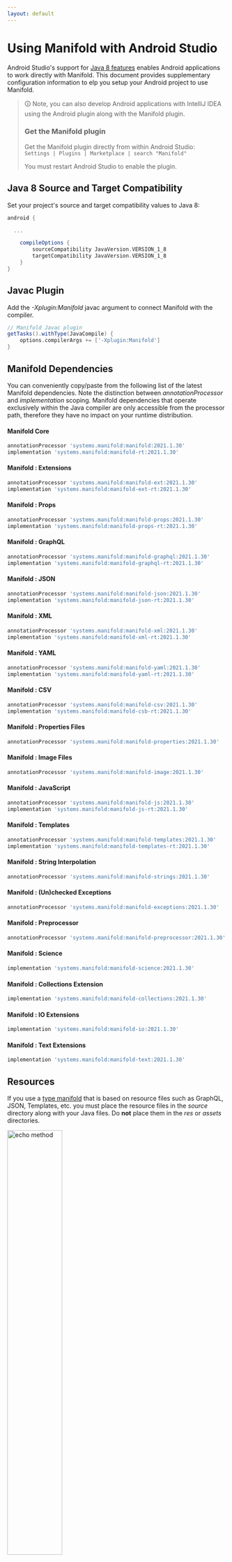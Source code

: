 ```yaml
---
layout: default
---
```


# Using Manifold with Android Studio

Android Studio's support for [Java 8 features](https://developer.android.com/studio/write/java8-support.html) enables
Android applications to work directly with Manifold. This document provides supplementary configuration information to
elp you setup your Android project to use Manifold.

>🛈 Note, you can also develop Android applications with IntelliJ IDEA using the Android plugin along with the Manifold
>plugin. 
>
>### Get the Manifold plugin
>Get the Manifold plugin directly from within Android Studio:
><br>
>`Settings | Plugins | Marketplace | search "Manifold"`
><br>
> 
>You must restart Android Studio to enable the plugin. 
 
## Java 8 Source and Target Compatibility 
Set your project's source and target compatibility values to Java 8:

```groovy
android {

  ...

    compileOptions {
        sourceCompatibility JavaVersion.VERSION_1_8
        targetCompatibility JavaVersion.VERSION_1_8
    }
}
```

## Javac Plugin
Add the *-Xplugin:Manifold* javac argument to connect Manifold with the compiler.

```groovy
// Manifold Javac plugin
getTasks().withType(JavaCompile) {
    options.compilerArgs += ['-Xplugin:Manifold']
}
```    

## Manifold Dependencies
You can conveniently copy/paste from the following list of the latest Manifold dependencies. Note the distinction
between *annotationProcessor* and *implementation* scoping. Manifold dependencies that operate exclusively within the
Java compiler are only accessible from the processor path, therefore they have no impact on your runtime distribution.

#### Manifold Core
```groovy
annotationProcessor 'systems.manifold:manifold:2021.1.30'
implementation 'systems.manifold:manifold-rt:2021.1.30'
```
#### Manifold : Extensions
```groovy
annotationProcessor 'systems.manifold:manifold-ext:2021.1.30'
implementation 'systems.manifold:manifold-ext-rt:2021.1.30'
```
#### Manifold : Props
```groovy
annotationProcessor 'systems.manifold:manifold-props:2021.1.30'
implementation 'systems.manifold:manifold-props-rt:2021.1.30'
```
#### Manifold : GraphQL
```groovy
annotationProcessor 'systems.manifold:manifold-graphql:2021.1.30'
implementation 'systems.manifold:manifold-graphql-rt:2021.1.30'
```
#### Manifold : JSON
```groovy
annotationProcessor 'systems.manifold:manifold-json:2021.1.30'
implementation 'systems.manifold:manifold-json-rt:2021.1.30'
```
#### Manifold : XML
```groovy
annotationProcessor 'systems.manifold:manifold-xml:2021.1.30'
implementation 'systems.manifold:manifold-xml-rt:2021.1.30'
```
#### Manifold : YAML
```groovy
annotationProcessor 'systems.manifold:manifold-yaml:2021.1.30'
implementation 'systems.manifold:manifold-yaml-rt:2021.1.30'
```
#### Manifold : CSV
```groovy
annotationProcessor 'systems.manifold:manifold-csv:2021.1.30'
implementation 'systems.manifold:manifold-csb-rt:2021.1.30'
```
#### Manifold : Properties Files
```groovy
annotationProcessor 'systems.manifold:manifold-properties:2021.1.30'
```
#### Manifold : Image Files
```groovy
annotationProcessor 'systems.manifold:manifold-image:2021.1.30'
```
#### Manifold : JavaScript
```groovy
annotationProcessor 'systems.manifold:manifold-js:2021.1.30'
implementation 'systems.manifold:manifold-js-rt:2021.1.30'
```
#### Manifold : Templates
```groovy
annotationProcessor 'systems.manifold:manifold-templates:2021.1.30'
implementation 'systems.manifold:manifold-templates-rt:2021.1.30'
```
#### Manifold : String Interpolation
```groovy
annotationProcessor 'systems.manifold:manifold-strings:2021.1.30'
```
#### Manifold : (Un)checked Exceptions
```groovy
annotationProcessor 'systems.manifold:manifold-exceptions:2021.1.30'
```
#### Manifold : Preprocessor
```groovy
annotationProcessor 'systems.manifold:manifold-preprocessor:2021.1.30'
```
#### Manifold : Science
```groovy
implementation 'systems.manifold:manifold-science:2021.1.30'
```
#### Manifold : Collections Extension
```groovy
implementation 'systems.manifold:manifold-collections:2021.1.30'
```
#### Manifold : IO Extensions
```groovy
implementation 'systems.manifold:manifold-io:2021.1.30'
```
#### Manifold : Text Extensions
```groovy
implementation 'systems.manifold:manifold-text:2021.1.30'
```

## Resources

If you use a [type manifold](https://github.com/manifold-systems/manifold/tree/master/manifold-core-parent/manifold#the-big-picture)
that is based on resource files such as GraphQL, JSON, Templates, etc. you must place the resource files in the 
*source* directory along with your Java files.  Do **not** place them in the *res* or *assets* directories.
 
<p><img src="http://manifold.systems/images/android_resources.png" alt="echo method" width="50%" height="50%"/></p> 

